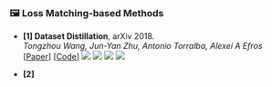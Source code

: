 ### 🖼️ Loss Matching-based Methods


- **[1] Dataset Distillation**, arXiv 2018.  
*Tongzhou Wang, Jun-Yan Zhu, Antonio Torralba, Alexei A Efros*  
[[Paper](https://arxiv.org/abs/1811.10959)] [[Code](https://github.com/SsnL/dataset-distillation)] ![](https://img.shields.io/badge/DD-blue) ![](https://img.shields.io/badge/Image_Classification-green)  ![](https://img.shields.io/badge/Loss-red) ![](https://img.shields.io/badge/Dataset_Distillation-orange)

- **[2]**
  